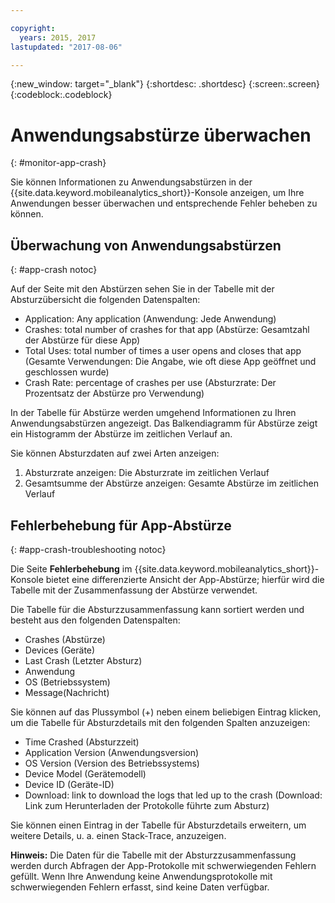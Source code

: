 ```yaml
---

copyright:
  years: 2015, 2017
lastupdated: "2017-08-06"

---
```

{:new_window: target="_blank"}
{:shortdesc: .shortdesc}
{:screen:.screen}
{:codeblock:.codeblock}

# Anwendungsabstürze überwachen
{: #monitor-app-crash}

Sie können Informationen zu Anwendungsabstürzen in der {{site.data.keyword.mobileanalytics_short}}-Konsole anzeigen, um Ihre Anwendungen besser überwachen und entsprechende Fehler beheben zu können.

## Überwachung von Anwendungsabstürzen
{: #app-crash notoc}

Auf der Seite mit den Abstürzen sehen Sie in der Tabelle mit der Absturzübersicht die folgenden Datenspalten:

* Application: Any application (Anwendung: Jede Anwendung)
* Crashes: total number of crashes for that app (Abstürze: Gesamtzahl der Abstürze für diese App)
* Total Uses: total number of times a user opens and closes that app (Gesamte Verwendungen: Die Angabe, wie oft diese App geöffnet und geschlossen wurde)
* Crash Rate: percentage of crashes per use (Absturzrate: Der Prozentsatz der Abstürze pro Verwendung)

In der Tabelle für Abstürze werden umgehend Informationen zu Ihren Anwendungsabstürzen angezeigt. <!--In the **Overview** page of the **Dashboard** section,--> Das Balkendiagramm für Abstürze zeigt ein Histogramm der Abstürze im zeitlichen Verlauf an.

Sie können Absturzdaten auf zwei Arten anzeigen:

1. Absturzrate anzeigen: Die Absturzrate im zeitlichen Verlauf
2. Gesamtsumme der Abstürze anzeigen: Gesamte Abstürze im zeitlichen Verlauf

## Fehlerbehebung für App-Abstürze
{: #app-crash-troubleshooting notoc}

Die Seite **Fehlerbehebung** im <!-- **Applications** section of the --> {{site.data.keyword.mobileanalytics_short}}-Konsole bietet eine differenzierte Ansicht der App-Abstürze; hierfür wird die Tabelle mit der Zusammenfassung der Abstürze verwendet.

Die Tabelle für die Absturzzusammenfassung kann sortiert werden und besteht aus den folgenden Datenspalten:

* Crashes (Abstürze)
* Devices (Geräte)
* Last Crash (Letzter Absturz)
* Anwendung
* OS (Betriebssystem)
* Message(Nachricht)

Sie können auf das Plussymbol (+) neben einem beliebigen Eintrag klicken, um die Tabelle für Absturzdetails mit den folgenden Spalten anzuzeigen:

* Time Crashed (Absturzzeit)
* Application Version (Anwendungsversion)
* OS Version (Version des Betriebssystems)
* Device Model (Gerätemodell)
* Device ID (Geräte-ID)
* Download: link to download the logs that led up to the crash (Download: Link zum Herunterladen der Protokolle führte zum Absturz)

Sie können einen Eintrag in der Tabelle für Absturzdetails erweitern, um weitere Details, u. a. einen Stack-Trace, anzuzeigen.

**Hinweis:** Die Daten für die Tabelle mit der Absturzzusammenfassung werden durch Abfragen der App-Protokolle mit schwerwiegenden Fehlern gefüllt. Wenn Ihre Anwendung keine Anwendungsprotokolle mit schwerwiegenden Fehlern erfasst, sind keine Daten verfügbar.
